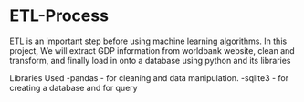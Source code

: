# ETL-Process
ETL is an important step before using machine learning algorithms. In this project, We will extract GDP information from worldbank website, clean and transform, and finally load in onto a database using python and its libraries

Libraries Used
-pandas - for cleaning and data manipulation.
-sqlite3 - for creating a database and for query
